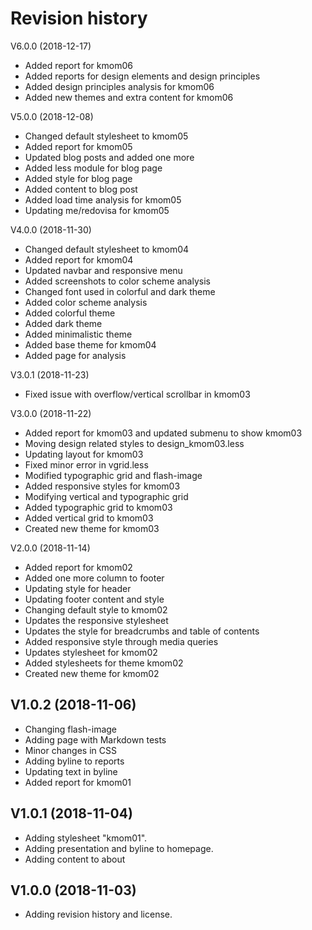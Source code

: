 Revision history
====================

V6.0.0 (2018-12-17)
* Added report for kmom06
* Added reports for design elements and design principles
* Added design principles analysis for kmom06
* Added new themes and extra content for kmom06


V5.0.0 (2018-12-08)
* Changed default stylesheet to kmom05
* Added report for kmom05
* Updated blog posts and added one more
* Added less module for blog page
* Added style for blog page
* Added content to blog post
* Added load time analysis for kmom05
* Updating me/redovisa for kmom05

V4.0.0 (2018-11-30)
* Changed default stylesheet to kmom04
* Added report for kmom04
* Updated navbar and responsive menu
* Added screenshots to color scheme analysis
* Changed font used in colorful and dark theme
* Added color scheme analysis
* Added colorful theme
* Added dark theme
* Added minimalistic theme
* Added base theme for kmom04
* Added page for analysis

V3.0.1 (2018-11-23)
* Fixed issue with overflow/vertical scrollbar in kmom03

V3.0.0 (2018-11-22)
* Added report for kmom03 and updated submenu to show kmom03
* Moving design related styles to design_kmom03.less
* Updating layout for kmom03
* Fixed minor error in vgrid.less
* Modified typographic grid and flash-image
* Added responsive styles for kmom03
* Modifying vertical and typographic grid
* Added typographic grid to kmom03
* Added vertical grid to kmom03
* Created new theme for kmom03

V2.0.0 (2018-11-14)
* Added report for kmom02
* Added one more column to footer
* Updating style for header
* Updating footer content and style
* Changing default style to kmom02
* Updates the responsive stylesheet
* Updates the style for breadcrumbs and table of contents
* Added responsive style through media queries
* Updates stylesheet for kmom02
* Added stylesheets for theme kmom02
* Created new theme for kmom02

V1.0.2 (2018-11-06)
--------------------
* Changing flash-image
* Adding page with Markdown tests
* Minor changes in CSS
* Adding byline to reports
* Updating text in byline
* Added report for kmom01

V1.0.1 (2018-11-04)
--------------------

* Adding stylesheet "kmom01".
* Adding presentation and byline to homepage.
* Adding content to about

V1.0.0 (2018-11-03)
--------------------

* Adding revision history and license.
